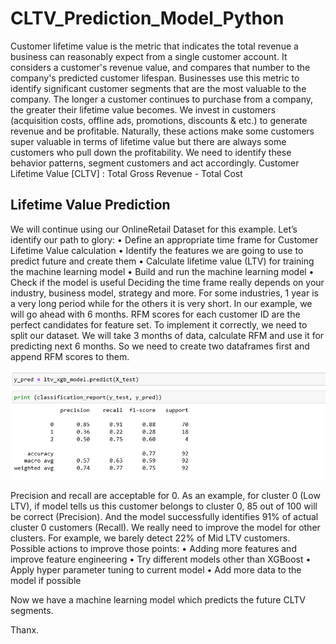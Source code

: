# CLTV_Prediction_Model_Python


Customer lifetime value is the metric that indicates the total revenue a business can reasonably expect from a single customer account. It considers a customer's revenue value, and compares that number to the company's predicted customer lifespan. Businesses use this metric to identify significant customer segments that are the most valuable to the company.
The longer a customer continues to purchase from a company, the greater their lifetime value becomes.
We invest in customers (acquisition costs, offline ads, promotions, discounts & etc.) to generate revenue and be profitable. Naturally, these actions make some customers super valuable in terms of lifetime value but there are always some customers who pull down the profitability. We need to identify these behavior patterns, segment customers and act accordingly.
Customer Lifetime Value [CLTV] : Total Gross Revenue - Total Cost


## Lifetime Value Prediction
We will continue using our OnlineRetail Dataset for this example. Let’s identify our path to glory:
•	Define an appropriate time frame for Customer Lifetime Value calculation
•	Identify the features we are going to use to predict future and create them
•	Calculate lifetime value (LTV) for training the machine learning model
•	Build and run the machine learning model
•	Check if the model is useful
Deciding the time frame really depends on your industry, business model, strategy and more. For some industries, 1 year is a very long period while for the others it is very short. In our example, we will go ahead with 6 months.
RFM scores for each customer ID are the perfect candidates for feature set. To implement it correctly, we need to split our dataset. We will take 3 months of data, calculate RFM and use it for predicting next 6 months. So we need to create two dataframes first and append RFM scores to them.





![CLTV_Prediction_Score](CLTV_Prediction_Score.png)

 

Precision and recall are acceptable for 0. As an example, for cluster 0 (Low LTV), if model tells us this customer belongs to cluster 0, 85 out of 100 will be correct (Precision). And the model successfully identifies 91% of actual cluster 0 customers (Recall). We really need to improve the model for other clusters. For example, we barely detect 22% of Mid LTV customers. Possible actions to improve those points:
•	Adding more features and improve feature engineering
•	Try different models other than XGBoost
•	Apply hyper parameter tuning to current model
•	Add more data to the model if possible


Now we have a machine learning model which predicts the future CLTV segments. 

Thanx.


